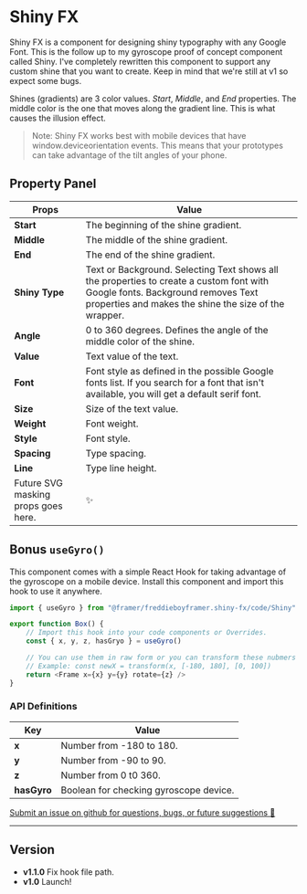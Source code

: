 # Shiny FX

Shiny FX is a component for designing shiny typography with any Google Font. This is the follow up to my gyroscope proof of concept component called Shiny. I've completely rewritten this component to support any custom shine that you want to create. Keep in mind that we're still at v1 so expect some bugs.

Shines (gradients) are 3 color values. _Start_, _Middle_, and _End_ properties. The middle color is the one that moves along the gradient line. This is what causes the illusion effect.

> Note: Shiny FX works best with mobile devices that have window.deviceorientation events. This means that your prototypes can take advantage of the tilt angles of your phone.

## Property Panel

Props | Value
----- | -----|
**Start** | The beginning of the shine gradient.
**Middle** | The middle of the shine gradient.
**End** | The end of the shine gradient.
**Shiny Type** | Text or Background. Selecting Text shows all the properties to create a custom font with Google fonts. Background removes Text properties and makes the shine the size of the wrapper.
**Angle** | 0 to 360 degrees. Defines the angle of the middle color of the shine.
**Value** | Text value of the text.
**Font** | Font style as defined in the possible Google fonts list. If you search for a font that isn't available, you will get a default serif font.
**Size** | Size of the text value.
**Weight** | Font weight.
**Style** | Font style.
**Spacing** | Type spacing.
**Line** | Type line height.
Future SVG masking props goes here. | ✨

## Bonus `useGyro()`
This component comes with a simple React Hook for taking advantage of the gyroscope on a mobile device. Install this component and import this hook to use it anywhere.

```javascript
import { useGyro } from "@framer/freddieboyframer.shiny-fx/code/Shiny"

export function Box() {
    // Import this hook into your code components or Overrides.
    const { x, y, z, hasGryo } = useGyro()

    // You can use them in raw form or you can transform these nubmers with the Framer transform function.
    // Example: const newX = transform(x, [-180, 180], [0, 100])
    return <Frame x={x} y={y} rotate={z} />
}
```
### API Definitions
Key | Value
----------- | ---|
**x** | Number from -180 to 180.
**y** | Number from -90 to 90.
**z** | Number from 0 t0 360.
**hasGyro** | Boolean for checking gyroscope device.


[Submit an issue on github for questions, bugs, or future suggestions 🥰](https://github.com/freddieiboy/Shiny-FX)

----
## Version
- **v1.1.0** Fix hook file path.
- **v1.0** Launch!


